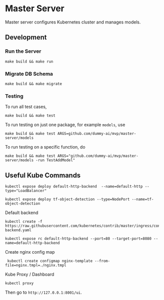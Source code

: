# Master Server

Master server configures Kubernetes cluster and manages models.

## Development

### Run the Server

```
make build && make run
```

### Migrate DB Schema

```
make build && make migrate
```

### Testing

To run all test cases,

```
make build && make test
```

To run testing on just one package, for example `models`, use 

```
make build && make test ARGS=github.com/dummy-ai/mvp/master-server/models
```

To run testing on a specific function, do

```
make build && make test ARGS="github.com/dummy-ai/mvp/master-server/models -run TestAddModel"
```



## Useful Kube Commands

```
kubectl expose deploy default-http-backend  --name=default-http --type="LoadBalancer"
```

```
kubectl expose deploy tf-object-detection --type=NodePort --name=tf-object-detection
```

Default backend
```
kubectl create -f https://raw.githubusercontent.com/kubernetes/contrib/master/ingress/controllers/nginx/examples/default-backend.yaml

kubectl expose rc default-http-backend --port=80 --target-port=8080 --name=default-http-backend
```

Create nginx config map

```
 kubectl create configmap nginx-template --from-file=nginx.tmpl=./nginx.tmpl
```

Kube Proxy / Dashboard

```
kubectl proxy
```

Then go to `http://127.0.0.1:8001/ui`.